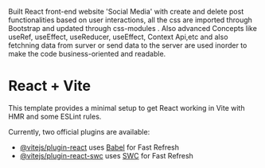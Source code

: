 Built React front-end website 'Social Media' with create and delete post functionalities based on user interactions, all the css are imported through Bootstrap and updated through css-modules . Also advanced Concepts like useRef, useEffect,  useReducer, useEffect, Context Api,etc and also fetchning data from surver or send data to the server are used inorder to make the code business-oriented and readable.

# React + Vite

This template provides a minimal setup to get React working in Vite with HMR and some ESLint rules.

Currently, two official plugins are available:

- [@vitejs/plugin-react](https://github.com/vitejs/vite-plugin-react/blob/main/packages/plugin-react/README.md) uses [Babel](https://babeljs.io/) for Fast Refresh
- [@vitejs/plugin-react-swc](https://github.com/vitejs/vite-plugin-react-swc) uses [SWC](https://swc.rs/) for Fast Refresh
